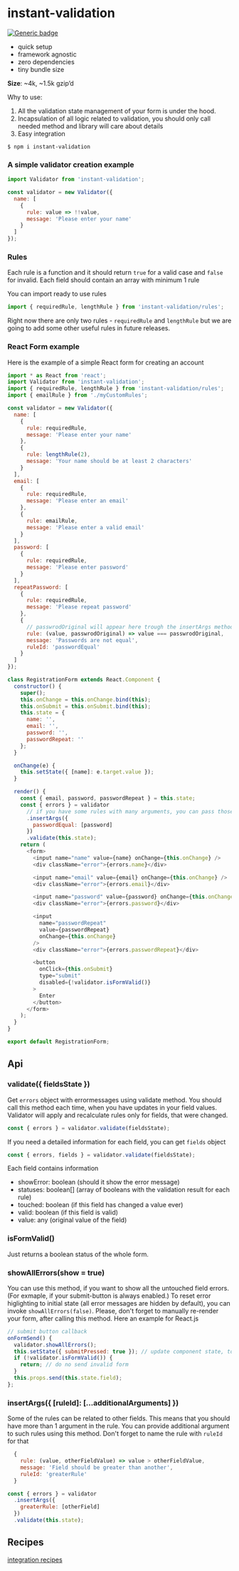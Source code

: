 # instant-validation

[![Generic badge](https://img.shields.io/npm/v/instant-validation.svg?color=success)](https://www.npmjs.com/package/instant-validation)

- quick setup
- framework agnostic
- zero dependencies
- tiny bundle size

**Size**: ~4k, ~1.5k gzip’d

Why to use:

1. All the validation state management of your form is under the hood.
2. Incapsulation of all logic related to validation,
   you should only call needed method and library will care about details
3. Easy integration

```
$ npm i instant-validation
```

### A simple validator creation example

```js
import Validator from 'instant-validation';

const validator = new Validator({
  name: [
    {
      rule: value => !!value,
      message: 'Please enter your name'
    }
  ]
});
```

### Rules

Each rule is a function and it should return `true` for a valid case and `false` for invalid.
Each field should contain an array with minimum 1 rule

You can import ready to use rules

```js
import { requiredRule, lengthRule } from 'instant-validation/rules';
```

Right now there are only two rules - `requiredRule` and `lengthRule`
but we are going to add some other useful rules in future releases.

### React Form example

Here is the example of a simple React form for creating an account

```js
import * as React from 'react';
import Validator from 'instant-validation';
import { requiredRule, lengthRule } from 'instant-validation/rules';
import { emailRule } from './myCustomRules';

const validator = new Validator({
  name: [
    {
      rule: requiredRule,
      message: 'Please enter your name'
    },
    {
      rule: lengthRule(2),
      message: 'Your name should be at least 2 characters'
    }
  ],
  email: [
    {
      rule: requiredRule,
      message: 'Please enter an email'
    },
    {
      rule: emailRule,
      message: 'Please enter a valid email'
    }
  ],
  password: [
    {
      rule: requiredRule,
      message: 'Please enter password'
    }
  ],
  repeatPassword: [
    {
      rule: requiredRule,
      message: 'Please repeat password'
    },
    {
      // passwrodOriginal will appear here trough the insertArgs method
      rule: (value, passwrodOriginal) => value === passwrodOriginal,
      message: 'Passwords are not equal',
      ruleId: 'passwordEqual'
    }
  ]
});

class RegistrationForm extends React.Component {
  constructor() {
    super();
    this.onChange = this.onChange.bind(this);
    this.onSubmit = this.onSubmit.bind(this);
    this.state = {
      name: '',
      email: '',
      password: '',
      passwordRepeat: ''
    };
  }

  onChange(e) {
    this.setState({ [name]: e.target.value });
  }

  render() {
    const { email, password, passwordRepeat } = this.state;
    const { errors } = validator
      // if you have some rules with many arguments, you can pass those arguments like this
      .insertArgs({
        passwordEqual: [password]
      })
      .validate(this.state);
    return (
      <form>
        <input name="name" value={name} onChange={this.onChange} />
        <div className="error">{errors.name}</div>

        <input name="email" value={email} onChange={this.onChange} />
        <div className="error">{errors.email}</div>

        <input name="password" value={password} onChange={this.onChange} />
        <div className="error">{errors.password}</div>

        <input
          name="passwordRepeat"
          value={passwordRepeat}
          onChange={this.onChange}
        />
        <div className="error">{errors.passwordRepeat}</div>

        <button
          onClick={this.onSubmit}
          type="submit"
          disabled={!validator.isFormValid()}
        >
          Enter
        </button>
      </form>
    );
  }
}

export default RegistrationForm;
```

## Api

### validate({ fieldsState })

Get `errors` object with errormessages using validate method. You should call this method each time, when you have updates in your field values.
Validator will apply and recalculate rules only for fields, that were changed.

```js
const { errors } = validator.validate(fieldsState);
```

If you need a detailed information for each field, you can get `fields` object

```js
const { errors, fields } = validator.validate(fieldsState);
```

Each field contains information

- showError: boolean (should it show the error message)
- statuses: boolean[] (array of booleans with the validation result for each rule)
- touched: boolean (if this field has changed a value ever)
- valid: boolean (if this field is valid)
- value: any (original value of the field)

### isFormValid()

Just returns a boolean status of the whole form.

### showAllErrors(show = true)

You can use this method, if you want to show all the untouched field errors. (For exmaple, if your submit-button is always enabled.)
To reset error higlighting to initial state (all error messages are hidden by default), you can invoke `showAllErrors(false)`.
Please, don't forget to manually re-render your form, after calling this method.
Here an example for React.js

```js
// submit button callback
onFormSend() {
  validator.showAllErrors();
  this.setState({ submitPressed: true }); // update component state, to invoke re-render
  if (!validator.isFormValid()) {
    return; // do no send invalid form
  }
  this.props.send(this.state.field);
};
```

### insertArgs({ [ruleId]: [...additionalArguments] })

Some of the rules can be related to other fields.
This means that you should have more than 1 argument in the rule.
You can provide additional argument to such rules using this method.
Don't forget to name the rule with `ruleId` for that

```js
  {
    rule: (value, otherFieldValue) => value > otherFieldValue,
    message: 'Field should be greater than another',
    ruleId: 'greaterRule'
  }
```

```js
const { errors } = validator
  .insertArgs({
    greaterRule: [otherField]
  })
  .validate(this.state);
```

## Recipes

[integration recipes](docs/recipes.md)
